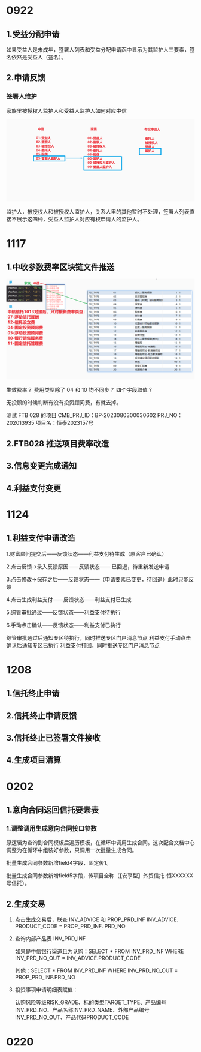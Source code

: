 # 0922

## 1.受益分配申请

如果受益人是未成年，签署人列表和受益分配申请函中显示为其监护人三要素，签名依然是受益人（签名）。

## 2.申请反馈

### 签署人维护

家族里被授权人监护人和受益人监护人如何对应中信

![image-20240205091214220](../assets/image-20240205091214220.png)

监护人，被授权人和被授权人监护人，关系人里的其他暂时不处理，签署人列表直接不展示这四种，受益人监护人对应有权申请人的监护人。



# 1117

## 1.中收参数费率区块链文件推送

![image-20240205090718507](../assets/image-20240205090718507.png)

生效费率？
费用类型除了 04 和 10 均不同步？
四个字段取值？


无投顾的时候判断有没有投资顾问费，有就去掉。

测试 FTB 028 的项目
CMB_PRJ_ID：BP-2023080300030602
PRJ_NO：202013935
项目名：恒泰2023157号

## 2.FTB028 推送项目费率改造

## 3.信息变更完成通知

## 4.利益支付变更

# 1124

## 1.利益支付申请改造

1.财富顾问提交后——反馈状态——利益支付待生成（原客户已确认）

2.点击反馈->录入反馈原因——反馈状态—— 已回退，待重新发送申请

3.点击修改->保存之后——反馈状态——（申请要素已变更，待回退）此时只能反馈

4.点击生成利益支付——反馈状态——利益支付已生成

5.综管审批通过——反馈状态——利益支付待执行

6.手动点击确认——反馈状态——利益支付已执行

综管审批通过后通知专区待执行，同时推送专区门户消息节点
利益支付手动点击确认后通知专区已执行
利益支付打回，同时推送专区门户消息节点

# 1208

## 1.信托终止申请

## 2.信托终止申请反馈

## 3.信托终止已签署文件接收

## 4.生成项目清算

# 0202

## 1.意向合同返回信托要素表

### 1.调整调用生成意向合同接口参数

原逻辑为查询到合同模板后遍历模板，在循环中调用生成合同。这次配合文档中心调整为在循环中组装好参数，只调用一次批量生成合同。

批量生成合同参数新增field4字段，固定传1。

批量生成合同参数新增field5字段，传项目全称（【安享型】外贸信托-恒XXXXXX号信托）。

## 2.生成交易

1. 点击生成交易后，联查 INV_ADVICE 和 PROP_PRD_INF
   INV_ADVICE. PRODUCT_CODE = PROP_PRD_INF. PRD_NO		

2. 查询内部产品表 INV_PRD_INF

   如果是中信银行渠道且为认购：SELECT * FROM INV_PRD_INF WHERE INV_PRD_NO_OUT = INV_ADVICE.PRODUCT_CODE

   其他：SELECT * FROM INV_PRD_INF WHERE INV_PRD_NO_OUT = PROP_PRD_INF.PRD_NO

3. 投资事项申请明细表赋值：

   认购风险等级RISK_GRADE、标的类型TARGET_TYPE、产品编号INV_PRD_NO、产品名称INV_PRD_NAME、外部产品编号INV_PRD_NO_OUT、产品代码PRODUCT_CODE

# 0220

